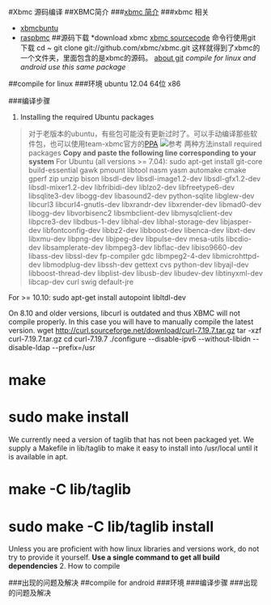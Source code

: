 #Xbmc 源码编译
##XBMC简介
###[xbmc 简介](http://xbmc.org/about/)
###xbmc 相关
* [xbmcbuntu](http://wiki.xbmc.org/?title=XBMCbuntu)
* [raspbmc](http://www.raspbmc.com/about/)
##源码下载
*download xbmc
[xbmc sourcecode](http://xbmc.org/download/)
命令行使用git 下载
    cd ~
    git clone git://github.com/xbmc/xbmc.git
这样就得到了xbmc的一个文件夹，里面包含的是xbmc的源码。
[about git](http://baike.baidu.com/view/1531489.htm#1)
*compile for linux and android use this same package*

##compile for linux
###环境
ubuntu 12.04 64位 x86

###编译步骤
1. Installing the required Ubuntu packages
>    对于老版本的ubuntu，有些包可能没有更新过时了。可以手动编译那些软件包，也可以使用team-xbmc官方的[PPA](http://launchpad.net/~team-xbmc/+archive/ppa)
    ![参考](../Pictures/Selection_005.png)
>    两种方法install required packages
**Copy and paste the following line corresponding to your system**
For Ubuntu (all versions >= 7.04):
    sudo apt-get install git-core build-essential gawk pmount libtool nasm yasm automake cmake gperf zip unzip bison libsdl-dev libsdl-image1.2-dev libsdl-gfx1.2-dev libsdl-mixer1.2-dev libfribidi-dev liblzo2-dev libfreetype6-dev libsqlite3-dev libogg-dev libasound2-dev python-sqlite libglew-dev libcurl3 libcurl4-gnutls-dev libxrandr-dev libxrender-dev libmad0-dev libogg-dev libvorbisenc2 libsmbclient-dev libmysqlclient-dev libpcre3-dev libdbus-1-dev libhal-dev libhal-storage-dev libjasper-dev libfontconfig-dev libbz2-dev libboost-dev libenca-dev libxt-dev libxmu-dev libpng-dev libjpeg-dev libpulse-dev mesa-utils libcdio-dev libsamplerate-dev libmpeg3-dev libflac-dev libiso9660-dev libass-dev libssl-dev fp-compiler gdc libmpeg2-4-dev libmicrohttpd-dev libmodplug-dev libssh-dev gettext cvs python-dev libyajl-dev libboost-thread-dev libplist-dev libusb-dev libudev-dev libtinyxml-dev libcap-dev curl swig default-jre

For >= 10.10:
    sudo apt-get install autopoint libltdl-dev

On 8.10 and older versions, libcurl is outdated and thus XBMC will not compile properly.
In this case you will have to manually compile the latest version.
    wget http://curl.sourceforge.net/download/curl-7.19.7.tar.gz
    tar -xzf curl-7.19.7.tar.gz
    cd curl-7.19.7
    ./configure --disable-ipv6 --without-libidn --disable-ldap --prefix=/usr
   # make
   # sudo make install

We currently need a version of taglib that has not been packaged yet. We supply a Makefile in
lib/taglib to make it easy to install into /usr/local until it is available in apt.

   # make -C lib/taglib
   # sudo make -C lib/taglib install

Unless you are proficient with how linux libraries and versions work, do not
try to provide it yourself.
    **Use a single command to get all build dependencies**
2. How to compile

###出现的问题及解决
##compile for android 
###环境
###编译步骤
###出现的问题及解决






